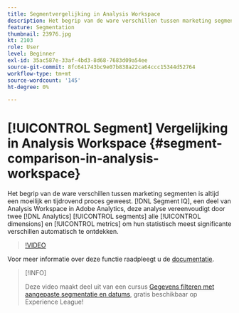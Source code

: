 ```yaml
---
title: Segmentvergelijking in Analysis Workspace
description: Het begrip van de ware verschillen tussen marketing segmenten is altijd een moeilijk en tijdrovend proces geweest. Segment IQ, onderdeel van Analysis Workspace in Adobe Analytics, vereenvoudigt deze analyse door twee Analytics-segmenten te onderzoeken voor al uw dimensies en maatstaven om automatisch hun statistisch meest significante verschillen te ontdekken.
feature: Segmentation
thumbnail: 23976.jpg
kt: 2103
role: User
level: Beginner
exl-id: 35ac587e-33af-4bd3-8d68-7683d09a54ee
source-git-commit: 8fc641743bc9e07b838a22ca64ccc15344d52764
workflow-type: tm+mt
source-wordcount: '145'
ht-degree: 0%

---
```


# [!UICONTROL Segment] Vergelijking in Analysis Workspace {#segment-comparison-in-analysis-workspace}

Het begrip van de ware verschillen tussen marketing segmenten is altijd een moeilijk en tijdrovend proces geweest. [!DNL Segment IQ], een deel van Analysis Workspace in Adobe Analytics, deze analyse vereenvoudigt door twee [!DNL Analytics] [!UICONTROL segments] alle [!UICONTROL dimensions] en [!UICONTROL metrics] om hun statistisch meest significante verschillen automatisch te ontdekken.

>[!VIDEO](https://video.tv.adobe.com/v/23976/?quality=12&learn=on)

Voor meer informatie over deze functie raadpleegt u de [documentatie](https://experienceleague.adobe.com/docs/analytics/analyze/analysis-workspace/panels/segment-comparison/segment-comparison.html?lang=en).

>[!INFO]
>
> Deze video maakt deel uit van een cursus [Gegevens filteren met aangepaste segmentatie en datums](https://experienceleague.adobe.com/?recommended=Analytics-U-1-2021.1.filterdata), gratis beschikbaar op Experience League!
